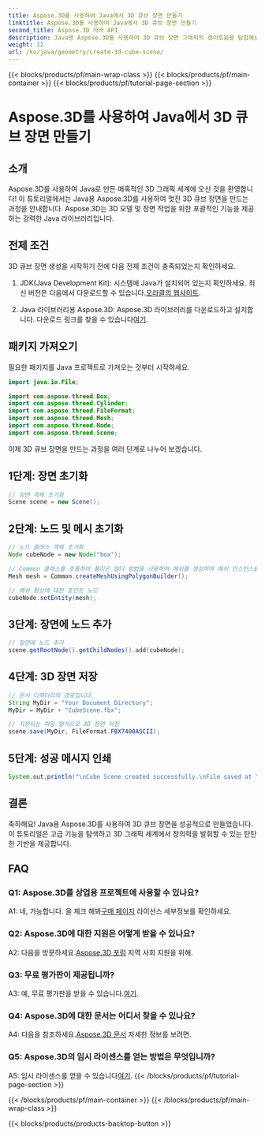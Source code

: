 ```yaml
---
title: Aspose.3D를 사용하여 Java에서 3D 큐브 장면 만들기
linktitle: Aspose.3D를 사용하여 Java에서 3D 큐브 장면 만들기
second_title: Aspose.3D 자바 API
description: Java용 Aspose.3D를 사용하여 3D 큐브 장면 그래픽의 경이로움을 탐험해보세요. 멋진 장면을 쉽게 만들어 보세요.
weight: 12
url: /ko/java/geometry/create-3d-cube-scene/
---
```


{{< blocks/products/pf/main-wrap-class >}}
{{< blocks/products/pf/main-container >}}
{{< blocks/products/pf/tutorial-page-section >}}

# Aspose.3D를 사용하여 Java에서 3D 큐브 장면 만들기

## 소개

Aspose.3D를 사용하여 Java로 만든 매혹적인 3D 그래픽 세계에 오신 것을 환영합니다! 이 튜토리얼에서는 Java용 Aspose.3D를 사용하여 멋진 3D 큐브 장면을 만드는 과정을 안내합니다. Aspose.3D는 3D 모델 및 장면 작업을 위한 포괄적인 기능을 제공하는 강력한 Java 라이브러리입니다.

## 전제 조건

3D 큐브 장면 생성을 시작하기 전에 다음 전제 조건이 충족되었는지 확인하세요.

1.  JDK(Java Development Kit): 시스템에 Java가 설치되어 있는지 확인하세요. 최신 버전은 다음에서 다운로드할 수 있습니다.[오라클의 웹사이트](https://www.oracle.com/java/).

2.  Java 라이브러리용 Aspose.3D: Aspose.3D 라이브러리를 다운로드하고 설치합니다. 다운로드 링크를 찾을 수 있습니다[여기](https://releases.aspose.com/3d/java/).

## 패키지 가져오기

필요한 패키지를 Java 프로젝트로 가져오는 것부터 시작하세요.

```java
import java.io.File;

import com.aspose.threed.Box;
import com.aspose.threed.Cylinder;
import com.aspose.threed.FileFormat;
import com.aspose.threed.Mesh;
import com.aspose.threed.Node;
import com.aspose.threed.Scene;
```

이제 3D 큐브 장면을 만드는 과정을 여러 단계로 나누어 보겠습니다.

## 1단계: 장면 초기화

```java
// 장면 객체 초기화
Scene scene = new Scene();
```

## 2단계: 노드 및 메시 초기화

```java
// 노드 클래스 객체 초기화
Node cubeNode = new Node("box");

// Common 클래스를 호출하여 폴리곤 빌더 방법을 사용하여 메쉬를 생성하여 메쉬 인스턴스를 설정합니다.
Mesh mesh = Common.createMeshUsingPolygonBuilder();

// 메쉬 형상에 대한 포인트 노드
cubeNode.setEntity(mesh);
```

## 3단계: 장면에 노드 추가

```java
// 장면에 노드 추가
scene.getRootNode().getChildNodes().add(cubeNode);
```

## 4단계: 3D 장면 저장

```java
// 문서 디렉터리의 경로입니다.
String MyDir = "Your Document Directory";
MyDir = MyDir + "CubeScene.fbx";

// 지원되는 파일 형식으로 3D 장면 저장
scene.save(MyDir, FileFormat.FBX7400ASCII);
```

## 5단계: 성공 메시지 인쇄

```java
System.out.println("\nCube Scene created successfully.\nFile saved at " + MyDir);
```

## 결론

축하해요! Java용 Aspose.3D를 사용하여 3D 큐브 장면을 성공적으로 만들었습니다. 이 튜토리얼은 고급 기능을 탐색하고 3D 그래픽 세계에서 창의력을 발휘할 수 있는 탄탄한 기반을 제공합니다.

## FAQ

### Q1: Aspose.3D를 상업용 프로젝트에 사용할 수 있나요?

 A1: 네, 가능합니다. 을 체크 해봐[구매 페이지](https://purchase.aspose.com/buy) 라이선스 세부정보를 확인하세요.

### Q2: Aspose.3D에 대한 지원은 어떻게 받을 수 있나요?

 A2: 다음을 방문하세요.[Aspose.3D 포럼](https://forum.aspose.com/c/3d/18) 지역 사회 지원을 위해.

### Q3: 무료 평가판이 제공됩니까?

 A3: 예, 무료 평가판을 받을 수 있습니다.[여기](https://releases.aspose.com/).

### Q4: Aspose.3D에 대한 문서는 어디서 찾을 수 있나요?

 A4: 다음을 참조하세요.[Aspose.3D 문서](https://reference.aspose.com/3d/java/) 자세한 정보를 보려면.

### Q5: Aspose.3D의 임시 라이센스를 얻는 방법은 무엇입니까?

 A5: 임시 라이센스를 얻을 수 있습니다[여기](https://purchase.aspose.com/temporary-license/).
{{< /blocks/products/pf/tutorial-page-section >}}

{{< /blocks/products/pf/main-container >}}
{{< /blocks/products/pf/main-wrap-class >}}

{{< blocks/products/products-backtop-button >}}
